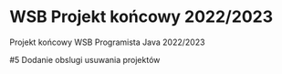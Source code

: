 # WSB Projekt końcowy 2022/2023
Projekt końcowy WSB Programista Java 2022/2023

#5 Dodanie obslugi usuwania projektów